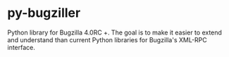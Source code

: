 py-bugziller
============

Python library for Bugzilla 4.0RC +.  The goal is to make it easier to extend and understand than current Python libraries for Bugzilla's XML-RPC interface.